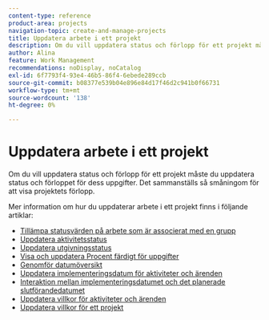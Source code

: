 ```yaml
---
content-type: reference
product-area: projects
navigation-topic: create-and-manage-projects
title: Uppdatera arbete i ett projekt
description: Om du vill uppdatera status och förlopp för ett projekt måste du uppdatera status och förloppet för dess uppgifter. Det sammanställs så småningom för att visa projektets förlopp.
author: Alina
feature: Work Management
recommendations: noDisplay, noCatalog
exl-id: 6f7793f4-93e4-46b5-86f4-6ebede289ccb
source-git-commit: b08377e539b04e896e84d17f46d2c941b0f66731
workflow-type: tm+mt
source-wordcount: '138'
ht-degree: 0%

---
```


# Uppdatera arbete i ett projekt

Om du vill uppdatera status och förlopp för ett projekt måste du uppdatera status och förloppet för dess uppgifter. Det sammanställs så småningom för att visa projektets förlopp.

Mer information om hur du uppdaterar arbete i ett projekt finns i följande artiklar:

* [Tillämpa statusvärden på arbete som är associerat med en grupp](../../../manage-work/projects/updating-work-in-a-project/apply-custom-status-work-assigned-to-group.md)
* [Uppdatera aktivitetsstatus](../../../manage-work/projects/updating-work-in-a-project/update-task-status.md)
* [Uppdatera utgivningsstatus](../../../manage-work/projects/updating-work-in-a-project/update-issue-status.md)
* [Visa och uppdatera Procent färdigt för uppgifter](../../../manage-work/projects/updating-work-in-a-project/view-update-percent-complete-for-tasks.md)
* [Genomför datumöversikt](../../../manage-work/projects/updating-work-in-a-project/overview-of-commit-dates.md)
* [Uppdatera implementeringsdatum för aktiviteter och ärenden](../../../manage-work/projects/updating-work-in-a-project/update-commit-date-on-tasks-and-issues.md)
* [Interaktion mellan implementeringsdatumet och det planerade slutförandedatumet](../../../manage-work/projects/updating-work-in-a-project/interactions-between-commit-and-planned-completion-dates.md)
* [Uppdatera villkor för aktiviteter och ärenden](../../../manage-work/projects/updating-work-in-a-project/update-condition-for-tasks-and-issues.md)
* [Uppdatera villkor för ett projekt](../../../manage-work/projects/updating-work-in-a-project/update-condition-on-project.md)
